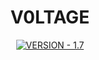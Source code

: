 <center>
  <h1>V0LTAGE</h1>
<a href="https://voltagechat.github.io"><img src="https://img.shields.io/badge/VERSION-1.7-green?style=for-the-badge&logo=scratch&logoColor=orange" alt="VERSION - 1.7"></a>
  </center>

